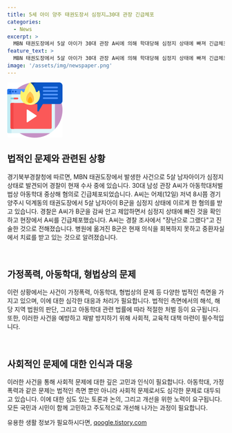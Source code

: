 ```yaml
---
title: 5세 아이 양주 태권도장서 심정지…30대 관장 긴급체포
categories:
  - News
excerpt: >
  MBN 태권도장에서 5살 아이가 30대 관장 A씨에 의해 학대당해 심정지 상태에 빠져 긴급체포됐습니다. A씨는 아이를 감싸 안고 제압하면서 심정지 상태에 빠뜨렸으며, 장난으로 그랬다고 진술했습니다. 현재 아이는 중환자실에서 치료를 받고 있으며, 경찰은 사건을 수사 중에 있습니다.
feature_text: >
  MBN 태권도장에서 5살 아이가 30대 관장 A씨에 의해 학대당해 심정지 상태에 빠져 긴급체포됐습니다. A씨는 아이를 감싸 안고 제압하면서 심정지 상태에 빠뜨렸으며, 장난으로 그랬다고 진술했습니다. 현재 아이는 중환자실에서 치료를 받고 있으며, 경찰은 사건을 수사 중에 있습니다.
image: '/assets/img/newspaper.png'
---
```


<p><img src="/assets/img/news.png" alt="rentncar 속보" /></p>

<h2 data-ke-size="size26">법적인 문제와 관련된 상황</h2>

<p data-ke-size="size16">경기북부경찰청에 따르면, MBN 태권도장에서 발생한 사건으로 5살 남자아이가 심정지 상태로 발견되어 경찰이 현재 수사 중에 있습니다. 30대 남성 관장 A씨가 아동학대처벌법상 아동학대 중상해 혐의로 긴급체포되었습니다. A씨는 어제(12일) 저녁 8시쯤 경기 양주시 덕계동의 태권도장에서 5살 남자아이 B군을 심정지 상태에 이르게 한 혐의를 받고 있습니다. 경찰은 A씨가 B군을 감싸 안고 제압하면서 심정지 상태에 빠진 것을 확인하고 현장에서 A씨를 긴급체포했습니다. A씨는 경찰 조사에서 "장난으로 그랬다"고 진술한 것으로 전해졌습니다. 병원에 옮겨진 B군은 현재 의식을 회복하지 못하고 중환자실에서 치료를 받고 있는 것으로 알려졌습니다.</p>

<p data-ke-size="size16">&nbsp;</p>

<h2 data-ke-size="size26">가정폭력, 아동학대, 형법상의 문제</h2>

<p data-ke-size="size16">이런 상황에서는 사건이 가정폭력, 아동학대, 형법상의 문제 등 다양한 법적인 측면을 가지고 있으며, 이에 대한 심각한 대응과 처리가 필요합니다. 법적인 측면에서의 해석, 해당 지역 법원의 판단, 그리고 아동학대 관련 법률에 따라 적절한 처벌 등이 요구됩니다. 또한, 이러한 사건을 예방하고 재발 방지하기 위해 사회적, 교육적 대책 마련이 필수적입니다.</p>

<p data-ke-size="size16">&nbsp;</p>

<h2 data-ke-size="size26">사회적인 문제에 대한 인식과 대응</h2>

<p data-ke-size="size16">이러한 사건을 통해 사회적 문제에 대한 깊은 고민과 인식이 필요합니다. 아동학대, 가정폭력과 같은 문제는 법적인 측면 뿐만 아니라 사회적 문제로서도 심각한 문제로 대두되고 있습니다. 이에 대한 심도 있는 토론과 논의, 그리고 개선을 위한 노력이 요구됩니다. 모든 국민과 시민이 함께 고민하고 주도적으로 개선해 나가는 과정이 필요합니다.</p>
유용한 생활 정보가 필요하시다면, <a href="https://qoogle.tistory.com" rel="dofollow">qoogle.tistory.com</a>


